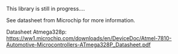 This library is still in progress....

See datasheet from Microchip for more information.

Datasheet Atmega328p: https://ww1.microchip.com/downloads/en/DeviceDoc/Atmel-7810-Automotive-Microcontrollers-ATmega328P_Datasheet.pdf
